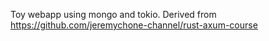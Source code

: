 Toy webapp using mongo and tokio. Derived from https://github.com/jeremychone-channel/rust-axum-course
